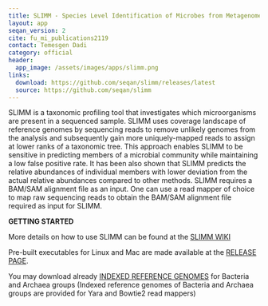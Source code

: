 ```yaml
---
title: SLIMM - Species Level Identification of Microbes from Metagenomes
layout: app
seqan_version: 2
cite: fu_mi_publications2119
contact: Temesgen Dadi
category: official
header:
  app_image: /assets/images/apps/slimm.png
links:
  download: https://github.com/seqan/slimm/releases/latest
  source: https://github.com/seqan/slimm
---
```


SLIMM is a taxonomic profiling tool that investigates which microorganisms are present in a sequenced sample. SLIMM uses
coverage landscape of reference genomes by sequencing reads to remove unlikely genomes from the analysis and
subsequently gain more uniquely-mapped reads to assign at lower ranks of a taxonomic tree. This approach enables SLIMM
to be sensitive in predicting members of a microbial community while maintaining a low false positive rate. It has been
also shown that SLIMM predicts the relative abundances of individual members with lower deviation from the actual
relative abundances compared to other methods. SLIMM requires a BAM/SAM alignment file as an input. One can use a read
mapper of choice to map raw sequencing reads to obtain the BAM/SAM alignment file required as input for SLIMM.

**GETTING STARTED**

More details on how to use SLIMM can be found at the [SLIMM WIKI](https://github.com/seqan/slimm/wiki)

Pre-built executables for Linux and Mac are made available at the
[RELEASE PAGE](https://github.com/seqan/slimm/releases/latest).

You may download already [INDEXED REFERENCE GENOMES](http://ftp.mi.fu-berlin.de/pub/dadi/slimm/) for Bacteria and
Archaea groups (Indexed reference genomes of Bacteria and Archaea groups are provided for Yara and Bowtie2 read mappers)
